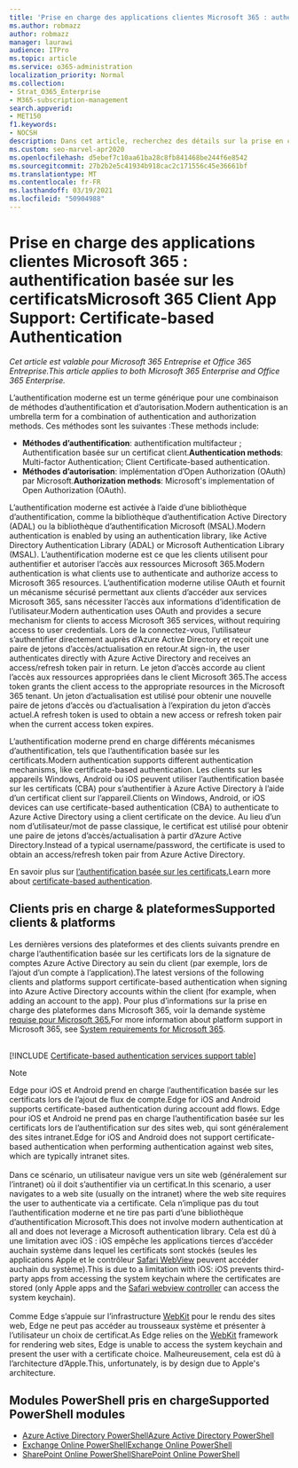 ```yaml
---
title: 'Prise en charge des applications clientes Microsoft 365 : authentification basée sur les certificats'
ms.author: robmazz
author: robmazz
manager: laurawi
audience: ITPro
ms.topic: article
ms.service: o365-administration
localization_priority: Normal
ms.collection:
- Strat_O365_Enterprise
- M365-subscription-management
search.appverid:
- MET150
f1.keywords:
- NOCSH
description: Dans cet article, recherchez des détails sur la prise en charge de l’application cliente Microsoft 365 pour l’authentification basée sur les certificats.
ms.custom: seo-marvel-apr2020
ms.openlocfilehash: d5ebef7c10aa61ba28c8fb841468be244f6e8542
ms.sourcegitcommit: 27b2b2e5c41934b918cac2c171556c45e36661bf
ms.translationtype: MT
ms.contentlocale: fr-FR
ms.lasthandoff: 03/19/2021
ms.locfileid: "50904988"
---
```

# <a name="microsoft-365-client-app-support-certificate-based-authentication"></a><span data-ttu-id="2a388-103">Prise en charge des applications clientes Microsoft 365 : authentification basée sur les certificats</span><span class="sxs-lookup"><span data-stu-id="2a388-103">Microsoft 365 Client App Support: Certificate-based Authentication</span></span>

<span data-ttu-id="2a388-104">*Cet article est valable pour Microsoft 365 Entreprise et Office 365 Entreprise.*</span><span class="sxs-lookup"><span data-stu-id="2a388-104">*This article applies to both Microsoft 365 Enterprise and Office 365 Enterprise.*</span></span>

<span data-ttu-id="2a388-105">L’authentification moderne est un terme générique pour une combinaison de méthodes d’authentification et d’autorisation.</span><span class="sxs-lookup"><span data-stu-id="2a388-105">Modern authentication is an umbrella term for a combination of authentication and authorization methods.</span></span> <span data-ttu-id="2a388-106">Ces méthodes sont les suivantes :</span><span class="sxs-lookup"><span data-stu-id="2a388-106">These methods include:</span></span>

- <span data-ttu-id="2a388-107">**Méthodes d’authentification**: authentification multifacteur ; Authentification basée sur un certificat client.</span><span class="sxs-lookup"><span data-stu-id="2a388-107">**Authentication methods**: Multi-factor Authentication; Client Certificate-based authentication.</span></span>
- <span data-ttu-id="2a388-108">**Méthodes d’autorisation**: implémentation d’Open Authorization (OAuth) par Microsoft.</span><span class="sxs-lookup"><span data-stu-id="2a388-108">**Authorization methods**: Microsoft's implementation of Open Authorization (OAuth).</span></span>

<span data-ttu-id="2a388-109">L’authentification moderne est activée à l’aide d’une bibliothèque d’authentification, comme la bibliothèque d’authentification Active Directory (ADAL) ou la bibliothèque d’authentification Microsoft (MSAL).</span><span class="sxs-lookup"><span data-stu-id="2a388-109">Modern authentication is enabled by using an authentication library, like Active Directory Authentication Library (ADAL) or Microsoft Authentication Library (MSAL).</span></span> <span data-ttu-id="2a388-110">L’authentification moderne est ce que les clients utilisent pour authentifier et autoriser l’accès aux ressources Microsoft 365.</span><span class="sxs-lookup"><span data-stu-id="2a388-110">Modern authentication is what clients use to authenticate and authorize access to Microsoft 365 resources.</span></span> <span data-ttu-id="2a388-111">L’authentification moderne utilise OAuth et fournit un mécanisme sécurisé permettant aux clients d’accéder aux services Microsoft 365, sans nécessiter l’accès aux informations d’identification de l’utilisateur.</span><span class="sxs-lookup"><span data-stu-id="2a388-111">Modern authentication uses OAuth and provides a secure mechanism for clients to access Microsoft 365 services, without requiring access to user credentials.</span></span> <span data-ttu-id="2a388-112">Lors de la connectez-vous, l’utilisateur s’authentifier directement auprès d’Azure Active Directory et reçoit une paire de jetons d’accès/actualisation en retour.</span><span class="sxs-lookup"><span data-stu-id="2a388-112">At sign-in, the user authenticates directly with Azure Active Directory and receives an access/refresh token pair in return.</span></span> <span data-ttu-id="2a388-113">Le jeton d’accès accorde au client l’accès aux ressources appropriées dans le client Microsoft 365.</span><span class="sxs-lookup"><span data-stu-id="2a388-113">The access token grants the client access to the appropriate resources in the Microsoft 365 tenant.</span></span> <span data-ttu-id="2a388-114">Un jeton d’actualisation est utilisé pour obtenir une nouvelle paire de jetons d’accès ou d’actualisation à l’expiration du jeton d’accès actuel.</span><span class="sxs-lookup"><span data-stu-id="2a388-114">A refresh token is used to obtain a new access or refresh token pair when the current access token expires.</span></span>

<span data-ttu-id="2a388-115">L’authentification moderne prend en charge différents mécanismes d’authentification, tels que l’authentification basée sur les certificats.</span><span class="sxs-lookup"><span data-stu-id="2a388-115">Modern authentication supports different authentication mechanisms, like certificate-based authentication.</span></span> <span data-ttu-id="2a388-116">Les clients sur les appareils Windows, Android ou iOS peuvent utiliser l’authentification basée sur les certificats (CBA) pour s’authentifier à Azure Active Directory à l’aide d’un certificat client sur l’appareil.</span><span class="sxs-lookup"><span data-stu-id="2a388-116">Clients on Windows, Android, or iOS devices can use certificate-based authentication (CBA) to authenticate to Azure Active Directory using a client certificate on the device.</span></span> <span data-ttu-id="2a388-117">Au lieu d’un nom d’utilisateur/mot de passe classique, le certificat est utilisé pour obtenir une paire de jetons d’accès/actualisation à partir d’Azure Active Directory.</span><span class="sxs-lookup"><span data-stu-id="2a388-117">Instead of a typical username/password, the certificate is used to obtain an access/refresh token pair from Azure Active Directory.</span></span>

<span data-ttu-id="2a388-118">En savoir plus sur [l’authentification basée sur les certificats.](/azure/active-directory/authentication/active-directory-certificate-based-authentication-get-started)</span><span class="sxs-lookup"><span data-stu-id="2a388-118">Learn more about [certificate-based authentication](/azure/active-directory/authentication/active-directory-certificate-based-authentication-get-started).</span></span>

## <a name="supported-clients--platforms"></a><span data-ttu-id="2a388-119">Clients pris en charge & plateformes</span><span class="sxs-lookup"><span data-stu-id="2a388-119">Supported clients & platforms</span></span>

<span data-ttu-id="2a388-120">Les dernières versions des plateformes et des clients suivants prendre en charge l’authentification basée sur les certificats lors de la signature de comptes Azure Active Directory au sein du client (par exemple, lors de l’ajout d’un compte à l’application).</span><span class="sxs-lookup"><span data-stu-id="2a388-120">The latest versions of the following clients and platforms support certificate-based authentication when signing into Azure Active Directory accounts within the client (for example, when adding an account to the app).</span></span> <span data-ttu-id="2a388-121">Pour plus d’informations sur la prise en charge des plateformes dans Microsoft 365, voir la demande système [requise pour Microsoft 365.](/microsoft-365/microsoft-365-and-office-resources)</span><span class="sxs-lookup"><span data-stu-id="2a388-121">For more information about platform support in Microsoft 365, see [System requirements for Microsoft 365](/microsoft-365/microsoft-365-and-office-resources).</span></span>
<br>
<br>

[!INCLUDE [Certificate-based authentication services support table](../includes/microsoft-365-client-support-certificate-based-authentication-include.md)]

>[!NOTE]
><span data-ttu-id="2a388-122">Edge pour iOS et Android prend en charge l’authentification basée sur les certificats lors de l’ajout de flux de compte.</span><span class="sxs-lookup"><span data-stu-id="2a388-122">Edge for iOS and Android supports certificate-based authentication during account add flows.</span></span> <span data-ttu-id="2a388-123">Edge pour iOS et Android ne prend pas en charge l’authentification basée sur les certificats lors de l’authentification sur des sites web, qui sont généralement des sites intranet.</span><span class="sxs-lookup"><span data-stu-id="2a388-123">Edge for iOS and Android does not support certificate-based authentication when performing authentication against web sites, which are typically intranet sites.</span></span> <br><br>  <span data-ttu-id="2a388-124">Dans ce scénario, un utilisateur navigue vers un site web (généralement sur l’intranet) où il doit s’authentifier via un certificat.</span><span class="sxs-lookup"><span data-stu-id="2a388-124">In this scenario, a user navigates to a web site (usually on the intranet) where the web site requires the user to authenticate via a certificate.</span></span> <span data-ttu-id="2a388-125">Cela n’implique pas du tout l’authentification moderne et ne tire pas parti d’une bibliothèque d’authentification Microsoft.</span><span class="sxs-lookup"><span data-stu-id="2a388-125">This does not involve modern authentication at all and does not leverage a Microsoft authentication library.</span></span> <span data-ttu-id="2a388-126">Cela est dû à une limitation avec iOS : iOS empêche les applications tierces d’accéder auchain système dans lequel les certificats sont stockés (seules les applications Apple et le contrôleur [Safari WebView](https://developer.apple.com/documentation/safariservices/sfsafariviewcontroller) peuvent accéder auchain du système).</span><span class="sxs-lookup"><span data-stu-id="2a388-126">This is due to a limitation with iOS: iOS prevents third-party apps from accessing the system keychain where the certificates are stored (only Apple apps and the [Safari webview controller](https://developer.apple.com/documentation/safariservices/sfsafariviewcontroller) can access the system keychain).</span></span> <br><br> <span data-ttu-id="2a388-127">Comme Edge s’appuie sur l’infrastructure [WebKit](https://developer.apple.com/documentation/webkit) pour le rendu des sites web, Edge ne peut pas accéder au trousseaux système et présenter à l’utilisateur un choix de certificat.</span><span class="sxs-lookup"><span data-stu-id="2a388-127">As Edge relies on the [WebKit](https://developer.apple.com/documentation/webkit) framework for rendering web sites, Edge is unable to access the system keychain and present the user with a certificate choice.</span></span> <span data-ttu-id="2a388-128">Malheureusement, cela est dû à l’architecture d’Apple.</span><span class="sxs-lookup"><span data-stu-id="2a388-128">This, unfortunately, is by design due to Apple's architecture.</span></span>

## <a name="supported-powershell-modules"></a><span data-ttu-id="2a388-129">Modules PowerShell pris en charge</span><span class="sxs-lookup"><span data-stu-id="2a388-129">Supported PowerShell modules</span></span>

- [<span data-ttu-id="2a388-130">Azure Active Directory PowerShell</span><span class="sxs-lookup"><span data-stu-id="2a388-130">Azure Active Directory PowerShell</span></span>](/powershell/azure/active-directory/overview?view=azureadps-2.0)
- [<span data-ttu-id="2a388-131">Exchange Online PowerShell</span><span class="sxs-lookup"><span data-stu-id="2a388-131">Exchange Online PowerShell</span></span>](/powershell/exchange/exchange-online-powershell)
- [<span data-ttu-id="2a388-132">SharePoint Online PowerShell</span><span class="sxs-lookup"><span data-stu-id="2a388-132">SharePoint Online PowerShell</span></span>](/powershell/sharepoint/sharepoint-online/connect-sharepoint-online)

